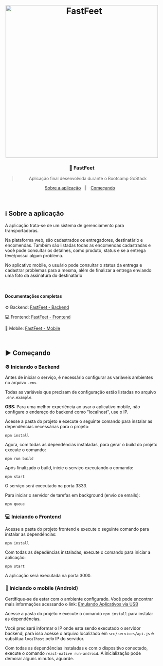 <h1 align="center">
  <image src="https://github.com/lucasiori/gostack-fastfeet/blob/master/.github/fastfeet.png" alt="FastFeet" width="500" />
</h1>

<h3 align="center">👞 FastFeet</h3>

<blockquote align="center">Aplicação final desenvolvida durante o Bootcamp GoStack</blockquote>

<p align="center">
  <a href="#sobre-aplicacao">Sobre a aplicação</a>&nbsp;&nbsp;&nbsp;|&nbsp;&nbsp;&nbsp;
  <a href="#comecando">Começando</a>&nbsp;&nbsp;&nbsp;
</p>

<br />

<h2 id="sobre-aplicacao">ℹ Sobre a aplicação</h2>
<p>A aplicação trata-se de um sistema de gerenciamento para transportadoras.</p>
<p>Na plataforma web, são cadastrados os entregadores, destinatário e encomendas. Também são listadas todas as encomendas cadastradas
e você pode consultar os detalhes, como produto, status e se a entrega teve/possui algum problema.</p>
<p>No aplicativo mobile, o usuário pode consultar o status da entrega e cadastrar problemas para a mesma, além de finalizar a entrega
enviando uma foto da assinatura do destinatário</p>

<br />

<h4>Documentações completas</h4>
<p>⚙ Backend: <a href="https://github.com/lucasiori/fastfeet-backend">FastFeet - Backend</a></p>
<p>💻 Frontend: <a href="https://github.com/lucasiori/fastfeet-frontend">FastFeet - Frontend</a></p>
<p>📱 Mobile: <a href="https://github.com/lucasiori/fastfeet-mobile">FastFeet - Mobile</a></p>

<br /> 

<h2 id="comecando">▶ Começando</h2>

<h3>⚙ Iniciando o Backend</h3>
<p>Antes de iniciar o serviço, é necessário configurar as variáveis ambientes no arquivo <code>.env</code>.</p>
<p>Todas as variáveis que precisam de configuração estão listadas no arquivo <code>.env.example</code>.</p>
<p><strong>OBS:</strong> Para uma melhor experiência ao usar o aplicativo mobile, não configure o endereço do backend como "localhost", use o IP.</p>
<p>Acesse a pasta do projeto e execute o seguinte comando para instalar as dependências necessárias para o projeto:</p>
<p><code>npm install</code></p>
<p>Agora, com todas as dependências instaladas, para gerar o build do projeto execute o comando:</p>
<p><code>npm run build</code></p>
<p>Após finalizado o build, inicie o serviço executando o comando:</p>
<p><code>npm start</code></p>
<p>O serviço será executado na porta 3333.</p>
<p>Para iniciar o servidor de tarefas em background (envio de emails):</p>
<p><code>npm queue</code></p>

<h3>💻 Iniciando o Frontend</h3>
<p>Acesse a pasta do projeto frontend e execute o seguinte comando para instalar as dependências:</p>
<p><code>npm install</code></p>
<p>Com todas as depedências instaladas, execute o comando para iniciar a aplicação:</p>
<p><code>npm start</code></p>
<p>A aplicação será executada na porta 3000.</p>

<h3>📱 Iniciando o mobile (Android)</h3>
<p>Certifique-se de estar com o ambiente configurado. Você pode encontrar mais informações acessando
o link: <a href="https://docs.rocketseat.dev/ambiente-react-native/usb/android">Emulando Aplicativos via USB</a></p>
<p>Acesse a pasta do projeto e execute o comando <code>npm install</code> para instalar as dependências.</p>
<p>Você precisará informar o IP onde esta sendo executado o servidor backend, para isso acesse o arquivo localizado em 
 <code>src/services/api.js</code> e substitua <code>localhost</code> pelo IP do servidor.</p>
<p>Com todas as dependências instaladas e com o dispositivo conectado, execute o comando <code>react-native run-android</code>.
A inicialização pode demorar alguns minutos, aguarde.</p>
